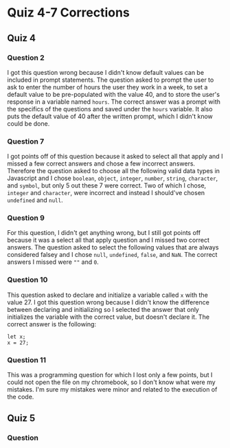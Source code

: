 # Quiz 4-7 Corrections

## Quiz 4
### Question 2
I got this question wrong because I didn't know default values can be included in prompt statements. The question asked to prompt the user to ask to enter the number of hours the user they work in a week, to set a default value to be pre-populated with the value 40, and to store the user's response in a variable named `hours`. The correct answer was a prompt with the specifics of the questions and saved under the `hours` variable. It also puts the default value of 40 after the written prompt, which I didn't know could be done.  

### Question 7
I got points off of this question because it asked to select all that apply and I missed a few correct answers and chose a few incorrect answers. Therefore the question asked to choose all the following valid data types in Javascript and I chose `boolean`, `object`, `integer`, `number`, `string`, `character`, and `symbol`, but only 5 out these 7 were correct. Two of which I chose, `integer` and `character`, were incorrect and instead I should've chosen `undefined` and `null`. 

### Question 9
For this question, I didn't get anything wrong, but I still got points off because it was a select all that apply question and I missed two correct answers. The question asked to select the following values that are always considered falsey and I chose `null`, `undefined`, `false`, and `NaN`. The correct answers I missed were `""` and `0`. 

### Question 10
This question asked to declare and initialize a variable called `x` with the value 27. I got this question wrong because I didn't know the difference between declaring and initializing so I selected the answer that only initializes the variable with the correct value, but doesn't declare it. The correct answer is the following:
```
let x;
x = 27;
```

### Question 11
This was a programming question for which I lost only a few points, but I could not open the file on my chromebook, so I don't know what were my mistakes. I'm sure my mistakes were minor and related to the execution of the code. 

## Quiz 5
### Question
